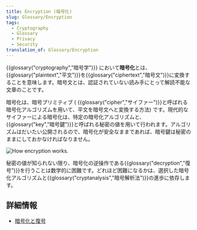 ```yaml
---
title: Encryption (暗号化)
slug: Glossary/Encryption
tags:
  - Cryptography
  - Glossary
  - Privacy
  - Security
translation_of: Glossary/Encryption
---
```

{{glossary("cryptography","暗号学")}} において**暗号化**とは、 {{glossary("plaintext","平文")}}を{{glossary("ciphertext","暗号文")}}に変換することを意味します。暗号文とは、認証されていない読み手にとって解読不能な文章のことです。

暗号化は、暗号プリミティブ ( {{glossary("cipher","サイファー")}}と呼ばれる暗号化アルゴリズムを用いて、平文を暗号文へと変換する方法) です。現代的なサイファーによる暗号化は、特定の暗号化アルゴリズムと、{{glossary("key","暗号鍵")}}と呼ばれる秘密の値を用いて行われます。アルゴリズムはだいたい公開されるので、暗号化が安全なままであれば、暗号鍵は秘密のままにしておかなければなりません。

![How encryption works.](https://mdn.mozillademos.org/files/9815/Encryption.png)

秘密の値が知られない限り、暗号化の逆操作である{{glossary("decryption","復号")}}を行うことは数学的に困難です。どれほど困難になるかは、選択した暗号化アルゴリズムと{{glossary("cryptanalysis","暗号解析法")}}の進歩に依存します。

## 詳細情報

- [暗号化と復号](/ja/docs/Encryption_and_Decryption)
